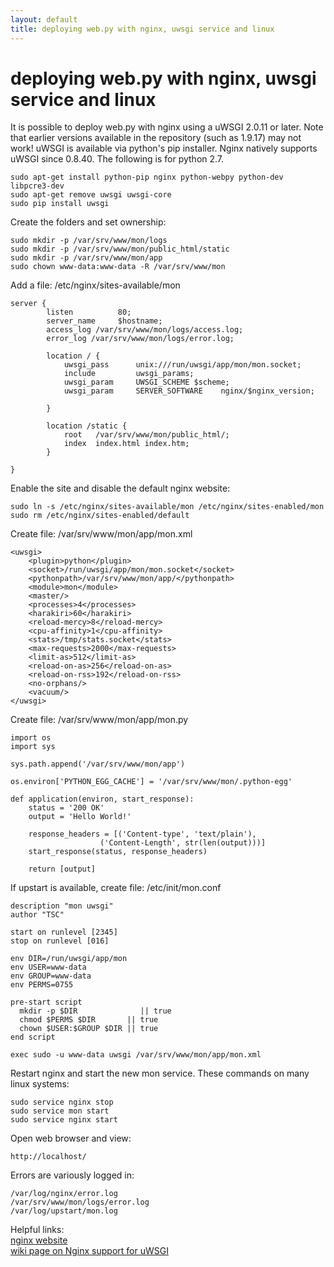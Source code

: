 ```yaml
---
layout: default
title: deploying web.py with nginx, uwsgi service and linux
---
```


# deploying web.py with nginx, uwsgi service and linux

It is possible to deploy web.py with nginx using a uWSGI 2.0.11 or later. Note that earlier versions available in the repository (such as 1.9.17) may not work! uWSGI is available via python's pip installer. Nginx natively supports uWSGI since 0.8.40. The following is for python 2.7.

	sudo apt-get install python-pip nginx python-webpy python-dev libpcre3-dev
	sudo apt-get remove uwsgi uwsgi-core
	sudo pip install uwsgi

Create the folders and set ownership: 

	sudo mkdir -p /var/srv/www/mon/logs
	sudo mkdir -p /var/srv/www/mon/public_html/static
	sudo mkdir -p /var/srv/www/mon/app
	sudo chown www-data:www-data -R /var/srv/www/mon

Add a file: /etc/nginx/sites-available/mon

	server {
		    listen          80;
		    server_name     $hostname;
		    access_log /var/srv/www/mon/logs/access.log;
		    error_log /var/srv/www/mon/logs/error.log;

		    location / {
		        uwsgi_pass      unix:///run/uwsgi/app/mon/mon.socket;
		        include         uwsgi_params;
		        uwsgi_param     UWSGI_SCHEME $scheme;
		        uwsgi_param     SERVER_SOFTWARE    nginx/$nginx_version;

		    }

		    location /static {
		        root   /var/srv/www/mon/public_html/;
		        index  index.html index.htm;
		    }

	}

Enable the site and disable the default nginx website:

    sudo ln -s /etc/nginx/sites-available/mon /etc/nginx/sites-enabled/mon
	sudo rm /etc/nginx/sites-enabled/default

Create file: /var/srv/www/mon/app/mon.xml

	<uwsgi>
		<plugin>python</plugin>
		<socket>/run/uwsgi/app/mon/mon.socket</socket>
		<pythonpath>/var/srv/www/mon/app/</pythonpath>
		<module>mon</module>
		<master/>
		<processes>4</processes>
		<harakiri>60</harakiri>
		<reload-mercy>8</reload-mercy>
		<cpu-affinity>1</cpu-affinity>
		<stats>/tmp/stats.socket</stats>
		<max-requests>2000</max-requests>
		<limit-as>512</limit-as>
		<reload-on-as>256</reload-on-as>
		<reload-on-rss>192</reload-on-rss>
		<no-orphans/>
		<vacuum/>
	</uwsgi>

Create file: /var/srv/www/mon/app/mon.py

	import os
	import sys

	sys.path.append('/var/srv/www/mon/app')

	os.environ['PYTHON_EGG_CACHE'] = '/var/srv/www/mon/.python-egg'

	def application(environ, start_response):
		status = '200 OK'
		output = 'Hello World!'

		response_headers = [('Content-type', 'text/plain'),
		                ('Content-Length', str(len(output)))]
		start_response(status, response_headers)

		return [output]

If upstart is available, create file: /etc/init/mon.conf

	description "mon uwsgi"
	author "TSC"

	start on runlevel [2345]
	stop on runlevel [016]

	env DIR=/run/uwsgi/app/mon
	env USER=www-data
	env GROUP=www-data
	env PERMS=0755

	pre-start script
	  mkdir -p $DIR              || true
	  chmod $PERMS $DIR       || true
	  chown $USER:$GROUP $DIR || true
	end script

	exec sudo -u www-data uwsgi /var/srv/www/mon/app/mon.xml

Restart nginx and start the new mon service. These commands on many linux systems:

	sudo service nginx stop
	sudo service mon start
	sudo service nginx start

Open web browser and view:
	
	http://localhost/

Errors are variously logged in:

	/var/log/nginx/error.log
	/var/srv/www/mon/logs/error.log
	/var/log/upstart/mon.log
	
Helpful links:<br />
[ nginx website](http://nginx.net/ )<br />
[ wiki page on Nginx support for uWSGI](http://uwsgi-docs.readthedocs.org/en/latest/Nginx.html )

